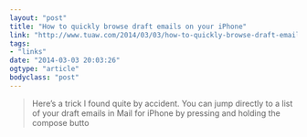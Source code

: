 ```yaml
---
layout: "post"
title: "How to quickly browse draft emails on your iPhone"
link: "http://www.tuaw.com/2014/03/03/how-to-quickly-browse-draft-emails-on-your-iphone/"
tags: 
- "links"
date: "2014-03-03 20:03:26"
ogtype: "article"
bodyclass: "post"
---
```


> Here’s a trick I found quite by accident. You can jump directly to a list of your draft emails in Mail for iPhone by pressing and holding the compose butto